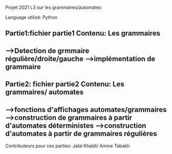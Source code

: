 Projet 2021 L3 sur les grammaires/automates:

Language utilisé: Python


Partie1:fichier partie1
Contenu: Les grammaires
------------------------------------------------------------------
-->Detection de grmmaire régulière/droite/gauche
-->implémentation de grammaire
------------------------------------------------------------------

Partie2: fichier partie2
Contenu: Les grammaires/ automates
------------------------------------------------------------------
-->fonctions d'affichages automates/grammaires
-->construction de grammaires à partir d'automates déterministes
-->construction d'automates à partir de grammaires régulières
------------------------------------------------------------------


Contributeurs pour ces parties:
Jalal Khaldi/ Amine Tabakh